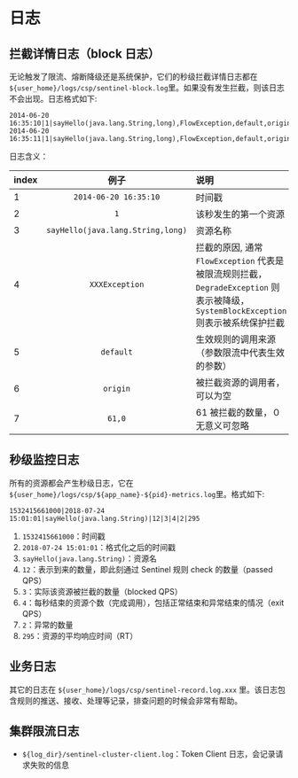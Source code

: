 # 日志

## 拦截详情日志（block 日志）

无论触发了限流、熔断降级还是系统保护，它们的秒级拦截详情日志都在 `${user_home}/logs/csp/sentinel-block.log`里。如果没有发生拦截，则该日志不会出现。日志格式如下:

```
2014-06-20 16:35:10|1|sayHello(java.lang.String,long),FlowException,default,origin|61,0
2014-06-20 16:35:11|1|sayHello(java.lang.String,long),FlowException,default,origin|1,0
```

日志含义：

| index| 例子| 说明|
| :--- | :----: | :---- |
|1|`2014-06-20 16:35:10`|时间戳|
|2|`1`|该秒发生的第一个资源|
|3| `sayHello(java.lang.String,long)` |资源名称|
|4| `XXXException` |拦截的原因, 通常 `FlowException` 代表是被限流规则拦截，`DegradeException` 则表示被降级，`SystemBlockException` 则表示被系统保护拦截 |
|5| `default` | 生效规则的调用来源（参数限流中代表生效的参数）|
|6| `origin` | 被拦截资源的调用者，可以为空 |
|7| `61,0` |61 被拦截的数量，０无意义可忽略|

## 秒级监控日志

所有的资源都会产生秒级日志，它在 `${user_home}/logs/csp/${app_name}-${pid}-metrics.log`里。格式如下:

```
1532415661000|2018-07-24 15:01:01|sayHello(java.lang.String)|12|3|4|2|295
```

1. `1532415661000`：时间戳
2. `2018-07-24 15:01:01`：格式化之后的时间戳
3. `sayHello(java.lang.String)`：资源名
4. `12`：表示到来的数量，即此刻通过 Sentinel 规则 check 的数量（passed QPS）
5. `3`：实际该资源被拦截的数量（blocked QPS）
6. `4`：每秒结束的资源个数（完成调用），包括正常结束和异常结束的情况（exit QPS）
7. `2`：异常的数量
8. `295`：资源的平均响应时间（RT）

## 业务日志

其它的日志在 `${user_home}/logs/csp/sentinel-record.log.xxx` 里。该日志包含规则的推送、接收、处理等记录，排查问题的时候会非常有帮助。

## 集群限流日志

- `${log_dir}/sentinel-cluster-client.log`：Token Client 日志，会记录请求失败的信息
